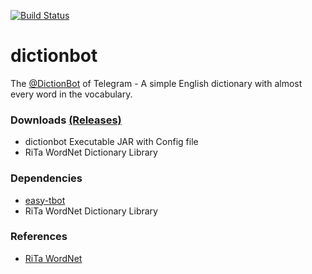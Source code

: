 [![Build Status](https://travis-ci.org/shiblymeeran/dictionbot.svg)](https://travis-ci.org/shiblymeeran/dictionbot)
# dictionbot #
The [@DictionBot](https://telegram.me/dictionbot) of Telegram - A simple English dictionary with almost every word in the vocabulary.

### Downloads [(Releases)](https://github.com/shiblymeeran/dictionbot/releases) ###
* dictionbot Executable JAR with Config file
* RiTa WordNet Dictionary Library

### Dependencies ###
* [easy-tbot](https://github.com/shiblymeeran/easy-tbot)
* RiTa WordNet Dictionary Library

### References ###
* [RiTa WordNet](https://rednoise.org/rita/reference/index.php)
